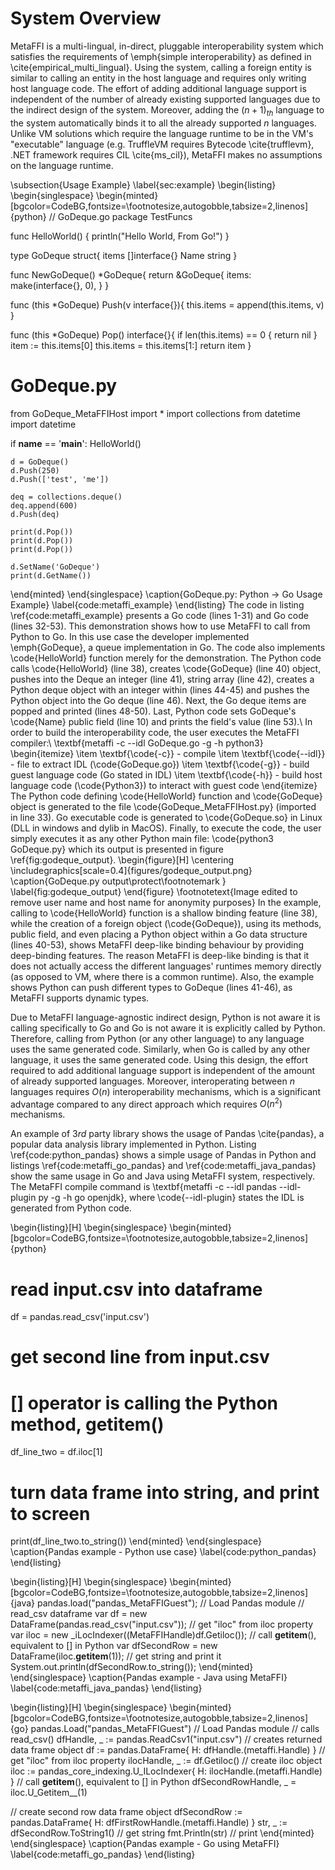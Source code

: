 # System Overview

MetaFFI is a multi-lingual, in-direct, pluggable interoperability system which satisfies the requirements of \emph{simple interoperability} as defined in \cite{empirical_multi_lingual}. Using the system, calling a foreign entity is similar to calling an entity in the host language and requires only writing host language code. The effort of adding additional language support is independent of the number of already existing supported languages due to the indirect design of the system. Moreover, adding the $(n+1)_{th}$ language to the system automatically binds it to all the already supported $n$ languages. Unlike VM solutions which require the language runtime to be in the VM's "executable" language (e.g. TruffleVM requires Bytecode \cite{trufflevm}, .NET framework requires CIL \cite{ms_cil}), MetaFFI makes no assumptions on the language runtime.

\subsection{Usage Example} \label{sec:example}
\begin{listing}
\begin{singlespace}
\begin{minted}[bgcolor=CodeBG,fontsize=\footnotesize,autogobble,tabsize=2,linenos]{python}
// GoDeque.go
package TestFuncs

func HelloWorld() {
	println("Hello World, From Go!")
}

type GoDeque struct{
	items []interface{}
	Name string
}

func NewGoDeque() *GoDeque{
	return &GoDeque{ 
		items: make(interface{}, 0),
	}
}

func (this *GoDeque) Push(v interface{}){
	this.items = append(this.items, v)
}

func (this *GoDeque) Pop() interface{}{
	if len(this.items) == 0 {
        return nil
    }
    item := this.items[0]
    this.items = this.items[1:]
    return item
}

# GoDeque.py
from GoDeque_MetaFFIHost import *
import collections
from datetime import datetime

if __name__ == '__main__':
	HelloWorld()

	d = GoDeque()
	d.Push(250)
	d.Push(['test', 'me'])

	deq = collections.deque()
	deq.append(600)
	d.Push(deq)

	print(d.Pop())
	print(d.Pop())
	print(d.Pop())

	d.SetName('GoDeque')
	print(d.GetName())
\end{minted}
\end{singlespace}
\caption{GoDeque.py: Python $\rightarrow$ Go Usage Example}
\label{code:metaffi_example}
\end{listing}
The code in listing \ref{code:metaffi_example} presents a Go code (lines 1-31) and Go code (lines 32-53). This demonstration shows how to use MetaFFI to call from Python to Go. In this use case the developer implemented \emph{GoDeque}, a queue implementation in Go. The code also implements \code{HelloWorld} function merely for the demonstration. The Python code calls \code{HelloWorld} (line 38), creates \code{GoDeque} (line 40) object, pushes into the Deque an integer (line 41), string array (line 42), creates a Python deque object with an integer within (lines 44-45) and pushes the Python object into the Go deque (line 46). Next, the Go deque items are popped and printed (lines 48-50). Last, Python code sets GoDeque's \code{Name} public field (line 10) and prints the field's value (line 53).\\
In order to build the interoperability code, the user executes the MetaFFI compiler:\\
\textbf{metaffi -c --idl GoDeque.go -g -h python3}
\begin{itemize}
    \item \textbf{\code{-c}} - compile
    \item \textbf{\code{--idl}} - file to extract IDL (\code{GoDeque.go})
    \item \textbf{\code{-g}} - build guest language code (Go stated in IDL)
    \item \textbf{\code{-h}} - build host language code (\code{Python3}) to interact with guest code
\end{itemize}
The Python code defining \code{HelloWorld} function and \code{GoDeque} object is generated to the file \code{GoDeque\_MetaFFIHost.py} (imported in line 33). Go executable code is generated to \code{GoDeque.so} in Linux (DLL in windows and dylib in MacOS). Finally, to execute the code, the user simply executes it as any other Python main file: \code{python3 GoDeque.py} which its output is presented in figure \ref{fig:godeque_output}.
\begin{figure}[H]
  \centering
  \includegraphics[scale=0.4]{figures/godeque_output.png}
  \caption{GoDeque.py output\protect\footnotemark }
  \label{fig:godeque_output}
\end{figure}
\footnotetext{Image edited to remove user name and host name for anonymity purposes}
In the example, calling to \code{HelloWorld} function is a shallow binding feature (line 38), while the creation of a foreign object (\code{GoDeque}), using its methods, public field, and even placing a Python object within a Go data structure (lines 40-53), shows MetaFFI deep-like binding behaviour by providing deep-binding features. The reason MetaFFI is deep-like binding is that it does not actually access the different languages' runtimes memory directly (as opposed to VM, where there is a common runtime). Also, the example shows Python can push different types to GoDeque (lines 41-46), as MetaFFI supports dynamic types.

Due to MetaFFI language-agnostic indirect design, Python is not aware it is calling specifically to Go and Go is not aware it is explicitly called by Python. Therefore, calling from Python (or any other language) to any language uses the same generated code. Similarly, when Go is called by any other language, it uses the same generated code. Using this design, the effort required to add additional language support is independent of the amount of already supported languages. Moreover, interoperating between $n$ languages requires $O(n)$ interoperability mechanisms, which is a significant advantage compared to any direct approach which requires $O(n^2)$ mechanisms.

An example of $3rd$ party library shows the usage of Pandas \cite{pandas}, a popular data analysis library implemented in Python.  Listing \ref{code:python_pandas} shows a simple usage of Pandas in Python and 
listings \ref{code:metaffi_go_pandas} and \ref{code:metaffi_java_pandas} show the same usage in Go and Java using MetaFFI system, respectively. The MetaFFI compile command is \textbf{metaffi -c --idl pandas --idl-plugin py -g -h go openjdk}, where \code{--idl-plugin} states the IDL is generated from Python code.

\begin{listing}[H]
\begin{singlespace}
\begin{minted}[bgcolor=CodeBG,fontsize=\footnotesize,autogobble,tabsize=2,linenos]{python}
# read input.csv into dataframe
df = pandas.read_csv('input.csv')
# get second line from input.csv
# [] operator is calling the Python method, __getitem__()
df_line_two = df.iloc[1] 
# turn data frame into string, and print to screen
print(df_line_two.to_string())
\end{minted}
\end{singlespace}
\caption{Pandas example - Python use case}
\label{code:python_pandas}
\end{listing}

\begin{listing}[H]
\begin{singlespace}
\begin{minted}[bgcolor=CodeBG,fontsize=\footnotesize,autogobble,tabsize=2,linenos]{java}
pandas.load("pandas_MetaFFIGuest"); // Load Pandas module
// read_csv dataframe
var df = new DataFrame(pandas.read_csv("input.csv"));
// get "iloc" from iloc property
var iloc = new _iLocIndexer((MetaFFIHandle)df.Getiloc());
// call __getitem__(), equivalent to [] in Python
var dfSecondRow = new DataFrame(iloc.__getitem__(1));
// get string and print it
System.out.println(dfSecondRow.to_string());
\end{minted}
\end{singlespace}
\caption{Pandas example - Java using MetaFFI}
\label{code:metaffi_java_pandas}
\end{listing}

\begin{listing}[H]
\begin{singlespace}
\begin{minted}[bgcolor=CodeBG,fontsize=\footnotesize,autogobble,tabsize=2,linenos]{go}
pandas.Load("pandas_MetaFFIGuest") // Load Pandas module
// calls read_csv()
dfHandle, _ := pandas.ReadCsv1("input.csv")
// creates returned data frame object
df := pandas.DataFrame{ H: dfHandle.(metaffi.Handle) }
// get "iloc" from iloc property
ilocHandle, _ := df.Getiloc()
// create iloc object
iloc := pandas_core_indexing.U_ILocIndexer{ 
    H: ilocHandle.(metaffi.Handle)
}
// call __getitem__(), equivalent to [] in Python
dfSecondRowHandle, _ = iloc.U_Getitem__(1)

// create second row data frame object
dfSecondRow := pandas.DataFrame{ 
    H: dfFirstRowHandle.(metaffi.Handle)
}
str, _ := dfSecondRow.ToString1() // get string
fmt.Println(str) // print
\end{minted}
\end{singlespace}
\caption{Pandas example - Go using MetaFFI}
\label{code:metaffi_go_pandas}
\end{listing}
